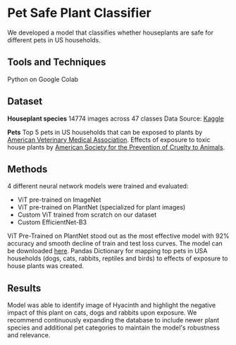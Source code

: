 # Pet Safe Plant Classifier
We developed a model that classifies whether houseplants are safe for different pets in US households. 
## Tools and Techniques
Python on Google Colab 
## Dataset
**Houseplant species**
14774 images across 47 classes
Data Source: [Kaggle](https://www.kaggle.com/datasets/kacpergregorowicz/house-plant-species) 

**Pets**
Top 5 pets in US households that can be exposed to plants by [American Veterinary Medical Association](https://www.avma.org/resources-tools/reports-statistics/us-pet-ownership-statistics).
Effects of exposure to toxic house plants by [American Society for the Prevention of Cruelty to Animals](https://www.aspca.org/pet-care/animal-poison-control/toxic-and-non-toxic-plants).

## Methods 
4 different neural network models were trained and evaluated: 
- ViT pre-trained on ImageNet 
- ViT pre-trained on PlantNet (specialized for plant images)
- Custom ViT trained from scratch on our dataset 
- Custom EfficientNet-B3

ViT Pre-Trained on PlantNet stood out as the most effective model with 92% accuracy and smooth decline of train and test loss curves. The model can be downloaded [here](https://drive.google.com/file/d/1iKAACAXRcNjAVhPet2xd5MxVXxp2MNDY/view?usp=sharing). 
Pandas Dictionary for mapping top pets in USA households (dogs, cats, rabbits, reptiles and birds) to effects of exposure to house plants was created.

## Results
Model was able to identify image of Hyacinth and highlight the negative impact of this plant on cats, dogs and rabbits upon exposure. We recommend continuously expanding the database to include newer plant species and additional pet categories to maintain the model's robustness and relevance.

